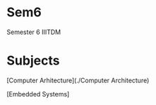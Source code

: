 # Sem6
Semester 6 IIITDM

# Subjects
[Computer Arhitecture](./Computer Architecture)

[Embedded Systems]